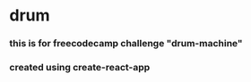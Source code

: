 # drum  
### this is for freecodecamp challenge "drum-machine"  
### created using create-react-app
